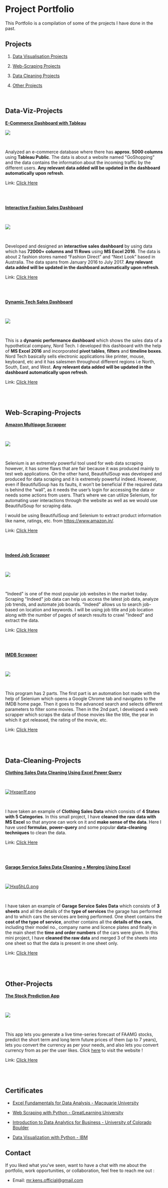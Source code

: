 
#  Project Portfolio

This Portfolio is a compilation of some of the projects I have done in the past.

##  Projects

1. [Data Visualisation Projects](https://github.com/Kens3i/Excel-Webscraping-Projects#Data-Viz-Projects)

2. [Web-Scraping Projects](https://github.com/Kens3i/Excel-Webscraping-Projects#Web-Scraping-Projects)

3. [Data Cleaning Projects](https://github.com/Kens3i/Excel-Webscraping-Projects#Data-Cleaning-Projects)

4. [Other Projects](https://github.com/Kens3i/Excel-Webscraping-Projects#Other-Projects)

<br>

##  Data-Viz-Projects


**[E-Commerce Dashboard with Tableau](https://github.com/Kens3i/TableauEcommerceDataAnalysis)**
<br>

![](https://github.com/Kens3i/TableauEcommerceDataAnalysis/blob/main/Images/Tableau%20Dashboard.png?raw=true)

<br>

Analyzed an e-commerce database where there has **approx. 5000 columns** using **Tableau Public**. The data is about a website named "GoShopping" and the data contains the information about the incoming traffic by the different users. **Any relevant data added will be updated in the dashboard automatically upon refresh**.

Link: [Click Here](https://github.com/Kens3i/TableauEcommerceDataAnalysis)

<br>
<br>


  

**[Interactive Fashion Sales Dashboard](https://github.com/Kens3i/ExcelSalesDashboard)**

<br>

![](https://github.com/Kens3i/ExcelSalesDashboard/blob/main/Display%20Gif.gif?raw=true)

<br>

Developed and designed an **interactive sales dashboard** by using data which has **72000+ columns and 11 Rows** using **MS Excel 2016**. The data is about 2 fashion stores named “Fashion Direct” and “Next Look” based in Australia. The data spans from January 2016 to July 2017. **Any relevant data added will be updated in the dashboard automatically upon refresh**.

  

Link: [Click Here](https://github.com/Kens3i/ExcelSalesDashboard)

<br>

<br>

**[Dynamic Tech Sales Dashboard](https://github.com/Kens3i/DynamicTechSalesDashboard)**

<br>

![](https://media.giphy.com/media/3Iad2GjU3H1bdmJAv4/giphy.gif)

<br>

This is a **dynamic performance dashboard** which shows the sales data of a hypothetical company, Nord Tech. I developed this dashboard with the help of **MS Excel 2016** and incorporated **pivot tables**, **filters** and **timeline boxes**. Nord Tech basically sells electronic applications like printer, mouse, keyboard, etc and it has salesmen throughout different regions i.e North, South, East, and West. **Any relevant data added will be updated in the dashboard automatically upon refresh**.

Link: [Click Here](https://github.com/Kens3i/DynamicTechSalesDashboard)

<br>

<br>

##  Web-Scraping-Projects

**[Amazon Multipage Scrapper](https://github.com/Kens3i/Amazon-Multipage-Scrapper-using-Selenium-and-Beautiful-Soup)**

<br>

![](https://media0.giphy.com/media/vgS9c8KaZacV6XIcm9/giphy.gif?cid=ecf05e47kz0lvja06pr9cg647dk8l5p3eaqh18lcpj33p31t&rid=giphy.gif&ct=s)

<br>

Selenium is an extremely powerful tool used for web data scraping however, it has some flaws that are fair because it was produced mainly to test web applications. On the other hand, BeautifulSoup was developed and produced for data scraping and it is extremely powerful indeed. However, even if BeautifulSoup has its faults, it won’t be beneficial if the required data is behind the “wall”, as it needs the user’s login for accessing the data or needs some actions from users. That’s where we can utilize Selenium, for automating user interactions through the website as well as we would use BeautifulSoup for scraping data.

I would be using BeautifulSoup and Selenium to extract product information like name, ratings, etc. from https://www.amazon.in/.

Link: [Click Here](https://github.com/Kens3i/Amazon-Multipage-Scrapper-using-Selenium-and-Beautiful-Soup)

<br>

<br>

**[Indeed Job Scrapper](https://github.com/Kens3i/Indeed-Multipage-Job-Scrapper)**

<br>

![](https://media4.giphy.com/media/HOyxA78TV7ZTnLDetj/giphy.gif?cid=ecf05e475kjgcmgii8s4ry06fhdvdjk3a1wbl87wsodf1u8e&rid=giphy.gif&ct=s)

<br>

"Indeed" is one of the most popular job websites in the market today. Scraping "Indeed" job data can help us access the latest job data, analyze job trends, and automate job boards. "Indeed" allows us to search job-based on location and keywords. I will be using job title and job location along with the number of pages of search results to crawl "Indeed" and extract the data.

Link: [Click Here](https://github.com/Kens3i/Indeed-Multipage-Job-Scrapper)

<br>

<br>

**[IMDB Scrapper](https://github.com/Kens3i/IMDB-Scrapper-Using-Selenium-and-Beautiful-Soup)**

<br>

![](https://media1.giphy.com/media/U71a32kq0bcVGVOcuF/giphy.gif?cid=790b76110b651b13cdc503fb4421c041d20b6cbaac531763&rid=giphy.gif&ct=s)

<br>

This program has 2 parts. The first part is an automation bot made with the help of Selenium which opens a Google Chrome tab and navigates to the IMDB home page. Then it goes to the advanced search and selects different parameters to filter some movies. Then in the 2nd part, I developed a web scrapper which scraps the data of those movies like the title, the year in which it got released, the rating of the movie, etc.

Link: [Click Here](https://github.com/Kens3i/IMDB-Scrapper-Using-Selenium-and-Beautiful-Soup)

<br>

<br>

##  Data-Cleaning-Projects

**[Clothing Sales Data Cleaning Using Excel Power Query](https://github.com/Kens3i/Clothing-Sales-Data-Cleaning-Using-Excel-Power-Query)**

<br>

<a href="https://freeimage.host/"><img src="https://iili.io/Hxqan1f.png" alt="Hxqan1f.png" border="0"></a>

<br>

I have taken an example of **Clothing Sales Data** which consists of **4 States with 5 Categories**. In this small project, I have **cleaned the raw data with MS Excel** so that anyone can work on it and **make sense of the data**. Here I have used **formulas**, **power-query** and some popular **data-cleaning techniques** to clean the data.

Link: [Click Here](https://github.com/Kens3i/Clothing-Sales-Data-Cleaning-Using-Excel-Power-Query)

<br>

<br>

**[Garage Service Sales Data Cleaning + Merging Using Excel](https://github.com/Kens3i/Garage-Sales-Data-Cleaning-And-Merging-With-Excel)**

<br>

<a href="https://freeimage.host/"><img src="https://iili.io/Hxq5hLG.png" alt="Hxq5hLG.png" border="0"></a>

<br>

I have taken an example of **Garage Service Sales Data** which consists of **3 sheets** and all the details of the **type of services** the garage has performed and to which cars the services are being performed. One sheet contains the **cost of the type of service**, another contains all the **details of the cars**, including their model no., company name and licence plates and finally in the main sheet the **time and order numbers** of the cars were given. In this mini project, I have **cleaned the raw data** and merged 3 of the sheets into one sheet so that the data is present in one sheet only.

Link: [Click Here](https://github.com/Kens3i/Garage-Sales-Data-Cleaning-And-Merging-With-Excel)

<br>

<br>

##  Other-Projects

**[The Stock Prediction App](https://github.com/Kens3i/The-Stock-Prediction-App)**

<br>

![](https://camo.githubusercontent.com/fb13d261358e042e0c52980b02e8aff2b4f39599813c99839bbc0230a4b897ff/68747470733a2f2f6d656469612e67697068792e636f6d2f6d656469612f5334313738545732526d314c572f67697068792e676966)

<br>

This app lets you generate a live time-series forecast of FAAMG stocks, predict the short term and long term future prices of them (up to 7 years), lets you convert the currency as per your needs, and also lets you convert currency from as per the user likes. Click [here](https://share.streamlit.io/kens3i/the-stock-prediction-app/main/app.py) to visit the website !

Link: [Click Here](https://github.com/Kens3i/The-Stock-Prediction-App)

<br>

<br>

##  Certificates

- [Excel Fundamentals for Data Analysis - Macquarie University](https://coursera.org/share/d14c7646234cc198e19667124645b316)

- [Web Scraping with Python - GreatLearning University](https://olympus1.mygreatlearning.com/course_certificate/KVAKOGYP)

- [Introduction to Data Analytics for Business - University of Colorado Boulder](https://coursera.org/share/6ee3c511604b01eff0a3def71efe8564)

- [Data Visualization with Python - IBM](https://courses.cognitiveclass.ai/certificates/101b13f6343844129b72efa507ec435c)

##  Contact

If you liked what you've seen, want to have a chat with me about the portfolio, work opportunities, or collaboration, feel free to reach me out :

- Email: mr.kens.official@gmail.com
